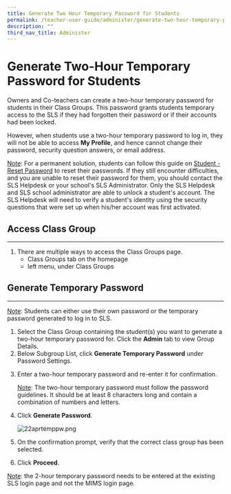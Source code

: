 ```yaml
---
title: Generate Two Hour Temporary Password for Students
permalink: /teacher-user-guide/administer/generate-two-hour-temporary-password-for-students/
description: ""
third_nav_title: Administer
---
```

<h1 id="generate-two-hour-temporary-password-for-students">Generate Two-Hour Temporary Password for Students</h1>
<p>Owners and Co-teachers can create a two-hour temporary password for students in their Class Groups. This password grants students temporary access to the SLS if they had forgotten their password or if their accounts had been locked.</p>
<p>However, when students use a two-hour temporary password to log in, they will not be able to access <strong>My Profile</strong>, and hence cannot change their password, security question answers, or email address.</p>
<p><u>Note</u>: For a permanent solution, students can follow this guide on <a href="https://docs.learning.moe.edu.sg/sls-user-guide/vle/teacher/AccountManagement/ResetStudentPasswords.html">Student - Reset Password</a> to reset their passwords. If they still encounter difficulties, and you are unable to reset their password for them, you should contact the SLS Helpdesk or your school's SLS Administrator. Only the SLS Helpdesk and SLS school administrator are able to unlock a student's account. The SLS Helpdesk will need to verify a student's identity using the security questions that were set up when his/her account was first activated. </p>
<h2 id="-access-class-group-"><strong>Access Class Group</strong></h2>
<hr>
<ol>
<li>There are multiple ways to access the Class Groups page.<ul>
<li>Class Groups tab on the homepage</li>
<li>left menu, under Class Groups</li>
</ul>
</li>
</ol>
<h2 id="-generate-temporary-password-"><strong>Generate Temporary Password</strong></h2>
<hr>
<p><u>Note</u>: Students can either use their own password or the temporary password generated to log in to SLS.</p>
<ol>
<li>Select the Class Group containing the student(s) you want to generate a two-hour temporary password for. Click the <strong>Admin</strong> tab to view Group Details.</li>
<li>Below Subgroup List, click <strong>Generate Temporary Password</strong> under Password Settings.</li>
<li><p>Enter a two-hour temporary password and re-enter it for confirmation.</p>
	<p><u>Note</u>: The two-hour temporary password must follow the password guidelines. It should be at least 8 characters long and contain a combination of numbers and letters.</p>
</li>
<li><p>Click <strong>Generate Password</strong>.</p>
<p> <img alt="22aprtemppw.png" src="https://s3-us-west-2.amazonaws.com/secure.notion-static.com/590b9817-efe4-4bdb-b287-2007b0c1f546/22aprtemppw.png"></p>
</li>
<li><p>On the confirmation prompt, verify that the correct class group has been selected.</p>
</li>
<li>Click <strong>Proceed</strong>.</li>
</ol>
<p><u>Note</u>: the 2-hour temporary password needs to be entered at the existing SLS login page and not the MIMS login page.</p>